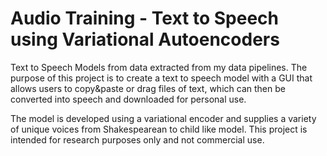 # Audio Training - Text to Speech using Variational Autoencoders 

Text to Speech Models from data extracted from my data pipelines. The purpose of this project is to create a text to speech model with a GUI that allows users to copy&paste or drag files of text, which can then be converted into speech and downloaded for personal use. 

The model is developed using a variational encoder and supplies a variety of unique voices from Shakespearean to child like model. This project is intended for research purposes only and not commercial use. 
